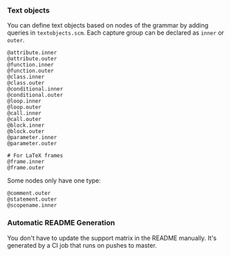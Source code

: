 
### Text objects

You can define text objects based on nodes of the grammar by adding queries in `textobjects.scm`.
Each capture group can be declared as `inner` or `outer`.

```
@attribute.inner
@attribute.outer
@function.inner
@function.outer
@class.inner
@class.outer
@conditional.inner
@conditional.outer
@loop.inner
@loop.outer
@call.inner
@call.outer
@block.inner
@block.outer
@parameter.inner
@parameter.outer

# For LaTeX frames
@frame.inner
@frame.outer
```

Some nodes only have one type:

```
@comment.outer
@statement.outer
@scopename.inner
```
### Automatic README Generation

You don't have to update the support matrix in the README manually.
It's generated by a CI job that runs on pushes to master.


